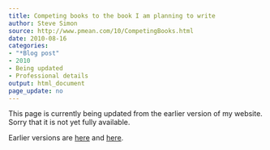 ```yaml
---
title: Competing books to the book I am planning to write
author: Steve Simon
source: http://www.pmean.com/10/CompetingBooks.html
date: 2010-08-16
categories:
- "*Blog post"
- 2010
- Being updated
- Professional details
output: html_document
page_update: no
---
```


This page is currently being updated from the earlier version of my website. Sorry that it is not yet fully available.

<!---More--->

Earlier versions are [here][sim1] and [here][sim2].

[sim1]: http://www.pmean.com/10/CompetingBooks.html
[sim2]: http://new.pmean.com/competing-books/
